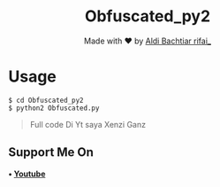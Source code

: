 <h1 align="center">
  Obfuscated_py2
</h1>
</div>
<p align="center">
  Made with ❤️ by <a href="https://github.com/Aldi098">Aldi Bachtiar rifai_</a>
</p>
<p align="center">
 

# Usage
```
$ cd Obfuscated_py2
$ python2 Obfuscated.py
```
> Full code Di Yt saya Xenzi Ganz

## Support Me On
<b>• [Youtube](https://youtube.com/channel/UC7ygjAbDjuiN76PqOlJm40A)</b>
</br>

